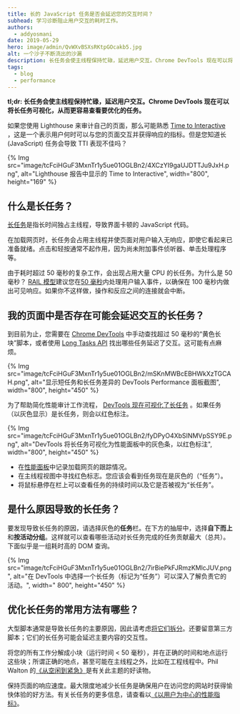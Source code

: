```yaml
---
title: 长的 JavaScript 任务是否会延迟您的交互时间？
subhead: 学习诊断阻止用户交互的耗时工作。
authors:
  - addyosmani
date: 2019-05-29
hero: image/admin/QvWXvBSXsRKtpGOcakb5.jpg
alt: 一个沙子不断流出的沙漏
description: 长任务会使主线程保持忙碌，延迟用户交互。Chrome DevTools 现在可以将长任务可视化，从而更容易查看要优化的任务。
tags:
  - blog
  - performance
---
```


**tl;dr: 长任务会使主线程保持忙碌，延迟用户交互。Chrome DevTools 现在可以将长任务可视化，从而更容易查看要优化的任务。**

如果您使用 Lighthouse 来审计自己的页面，那么可能熟悉 [Time to Interactive](/tti/) ，这是一个表示用户何时可以与您的页面交互并获得响应的指标。但是您知道长 (JavaScript) 任务会导致 TTI 表现不佳吗？

{% Img src="image/tcFciHGuF3MxnTr1y5ue01OGLBn2/4XCzYI9gaUJDTTJu9JxH.png", alt="Lighthouse 报告中显示的 Time to Interactive", width="800", height="169" %}

## 什么是长任务？

[长任务](https://developer.mozilla.org/docs/Web/API/Long_Tasks_API)是指长时间独占主线程，导致界面卡顿的 JavaScript 代码。

在加载网页时，长任务会占用主线程并使页面对用户输入无响应，即使它看起来已准备就绪。点击和轻按通常不起作用，因为尚未附加事件侦听器、单击处理程序等。

由于耗时超过 50 毫秒的复杂工作，会出现占用大量 CPU 的长任务。为什么是 50 毫秒？ [RAIL 模型](/rail/)建议您在[50 毫秒](/rail/#response-process-events-in-under-50ms)内处理用户输入事件，以确保在 100 毫秒内做出可见响应。如果你不这样做，操作和反应之间的连接就会中断。

## 我的页面中是否存在可能会延迟交互的长任务？

到目前为止，您需要在 [Chrome DevTools](https://developer.chrome.com/docs/devtools/) 中手动查找超过 50 毫秒的“黄色长块”脚本，或者使用 [Long Tasks API](https://calendar.perfplanet.com/2017/tracking-cpu-with-long-tasks-api/) 找出哪些任务延迟了交互。这可能有点麻烦。

{% Img src="image/tcFciHGuF3MxnTr1y5ue01OGLBn2/mSKnMWBcEBHWkXzTGCAH.png", alt="显示短任务和长任务差异的 DevTools Performance 面板截图", width="800", height="450" %}

为了帮助简化性能审计工作流程， [DevTools 现在可视化了长任务](https://developers.google.com/web/updates/2019/03/devtools#longtasks) 。如果任务（以灰色显示）是长任务，则会以红色标注。

{% Img src="image/tcFciHGuF3MxnTr1y5ue01OGLBn2/fyDPyO4XbSINMVpSSY9E.png", alt="DevTools 将长任务可视化为性能面板中的灰色条，以红色标注", width="800", height="450" %}

- 在[性能面板](https://developer.chrome.com/docs/devtools/evaluate-performance/)中记录加载网页的跟踪情况。
- 在主线程视图中寻找红色标志。您应该会看到任务现在是灰色的（“任务”）。
- 将鼠标悬停在栏上可以查看任务的持续时间以及它是否被视为“长任务”。

## 是什么原因导致的长任务？

要发现导致长任务的原因，请选择灰色的**任务**栏。在下方的抽屉中，选择**自下而上**和**按活动分组**。这样就可以查看哪些活动对长任务完成的任务贡献最大（总共）。下面似乎是一组耗时高的 DOM 查询。

{% Img src="image/tcFciHGuF3MxnTr1y5ue01OGLBn2/7irBiePkFJRmzKMlcJUV.png", alt="在 DevTools 中选择一个长任务（标记为“任务”）可以深入了解负责它的活动。", width=" 800", height="450" %}

## 优化长任务的常用方法有哪些？

大型脚本通常是导致长任务的主要原因，因此请考虑[将它们拆分](/reduce-javascript-payloads-with-code-splitting)。还要留意第三方脚本；它们的长任务可能会延迟主要内容的交互性。

将您的所有工作分解成小块（运行时间 &lt; 50 毫秒），并在正确的时间和地点运行这些块；所谓正确的地点，甚至可能在主线程之外，比如在工程线程中。Phil Walton 的[《从空闲到紧急》](https://philipwalton.com/articles/idle-until-urgent/)是有关此主题的好读物。

保持页面的响应速度。最大限度地减少长任务是确保用户在访问您的网站时获得愉快体验的好方法。有关长任务的更多信息，请查看以[《以用户为中心的性能指标》](https://developers.google.com/web/fundamentals/performance/user-centric-performance-metrics#tracking_long_tasks)。
